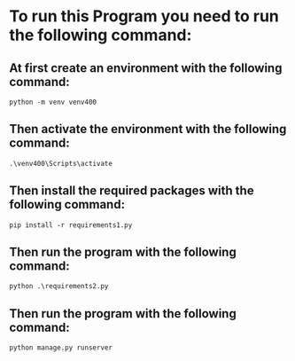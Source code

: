 # To run this Program you need to run the following command:

## At first create an environment with the following command:

`python -m venv venv400`

## Then activate the environment with the following command:

`.\venv400\Scripts\activate`

## Then install the required packages with the following command:

`pip install -r requirements1.py`

## Then run the program with the following command:

`python .\requirements2.py`

## Then run the program with the following command:

`python manage.py runserver`
